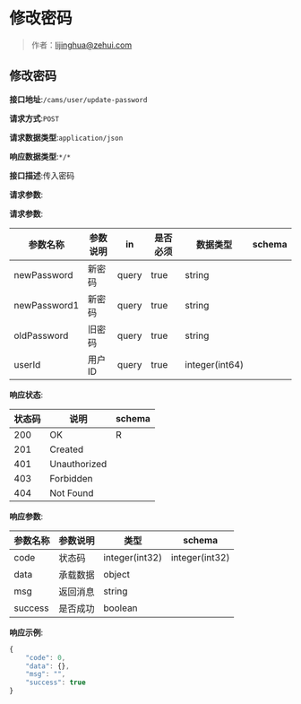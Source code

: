 # 修改密码

> 作者：lijinghua@zehui.com

## 修改密码


**接口地址**:`/cams/user/update-password`


**请求方式**:`POST`


**请求数据类型**:`application/json`


**响应数据类型**:`*/*`


**接口描述**:传入密码


**请求参数**:


**请求参数**:


| 参数名称 | 参数说明 | in    | 是否必须 | 数据类型 | schema |
| -------- | -------- | ----- | -------- | -------- | ------ |
|newPassword|新密码|query|true|string||
|newPassword1|新密码|query|true|string||
|oldPassword|旧密码|query|true|string||
|userId|用户ID|query|true|integer(int64)||


**响应状态**:


| 状态码 | 说明 | schema |
| -------- | -------- | ----- | 
|200|OK|R|
|201|Created||
|401|Unauthorized||
|403|Forbidden||
|404|Not Found||


**响应参数**:


| 参数名称 | 参数说明 | 类型 | schema |
| -------- | -------- | ----- |----- | 
|code|状态码|integer(int32)|integer(int32)|
|data|承载数据|object||
|msg|返回消息|string||
|success|是否成功|boolean||


**响应示例**:
```javascript
{
	"code": 0,
	"data": {},
	"msg": "",
	"success": true
}
```